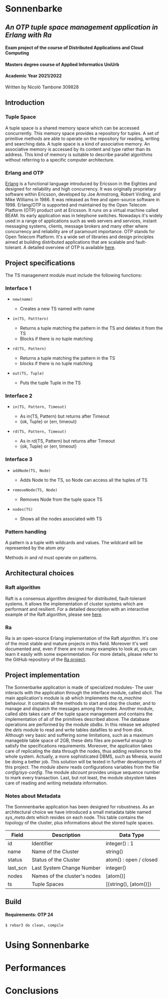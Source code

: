 # Sonnenbarke

## _An OTP tuple space management application in Erlang with Ra_

#### Exam project of the course of Distributed Applications and Cloud Computing
#### Masters degree course of Applied Informatics UniUrb 
#### Academic Year 2021/2022

Written by Nicolò Tambone 309828

## Introduction

### Tuple Space

A tuple space is a shared memory space which can be accessed concurrently. This memory space provides a repository for tuples. A set of primitive methods are able to operate on the repository for reading, writing and searching data. A tuple space is a kind of associative memory. An associative memory is accessed by its content and type rather than its address. This kind of memory is suitable to describe parallel algorithms without referring to a specific computer architecture.


### Erlang and OTP

[Erlang](https://www.erlang.org/) is a functional language introduced by Ericsson in the Eighties and designed for reliability and high concurrency. It was originally proprietary software within Ericsson, developed by Joe Armstrong, Robert Virding, and Mike Williams in 1986. It was released as free and open-source software in 1998. Erlang/OTP is supported and maintained by the Open Telecom Platform (OTP) product unit at Ericsson. It runs on a virtual machine called BEAM. Its early application was in telephone switches. Nowadays it's widely used in a range of applications such as web servers and services, instant messaging systems, clients, message brokers and many other where concurrency and reliability are of paramount importance. OTP stands for Open Telecom Platform. It's a wide set of libraries and design principles aimed at building distributed applications that are scalable and fault-tolerant. A detailed overview of OTP is available [here](https://www.erlang.org/doc/design_principles/des_princ.html).

## Project specifications

The TS management module must include the following functions:

### Interface 1

- ```new(name)```
   - Creates a new TS named with name

- ```in(TS, Patttern)```
   - Returns a tuple matching the pattern in the TS and deletes it from the TS
   - Blocks if there is no tuple matching

- ```rd(TS, Pattern)```
   - Returns a tuple matching the pattern in the TS
   - blocks if there is no tuple matching

- ```out(TS, Tuple)```
   - Puts the tuple Tuple in the TS

### Interface 2

- ```in(TS, Pattern, Timeout)```
   - As in(TS, Pattern) but returns after Timeout
   - {ok, Tuple} or {err, timeout}

- ```rd(TS, Pattern, Timeout)```
   - As in rd(TS, Pattern) but returns after Timeout
   - {ok, Tuple} or {err, timeout}


### Interface 3

- ```addNode(TS, Node)```
   - Adds Node to the TS, so Node can access all the tuples of TS

- ```removeNode(TS, Node)```
   - Removes Node from the tuple space TS

- ```nodes(TS)```
   - Shows all the nodes associated with TS

### Pattern handling

A pattern is a tuple with wildcards and values. The wildcard will be represented by the atom *any*

Methods *in* and *rd* must operate on patterns.

## Architectural choices

### Raft algorithm
Raft is a consensus algorithm designed for distributed, fault-tolerant systems. It allows the implementation of cluster systems which are performant and resilient. For a detailed description with an interactive example of the Raft algorithm, please see [here](https://raft.github.io/).

### Ra
Ra is an open-source Erlang implementation of the Raft algorithm. It's one of the most stable and mature projects in this field. Moreover it's well documented and, even if there are not many examples to look at, you can learn it easily with some experimentation. For more details, please refer to the GitHub repository of the [Ra project](https://github.com/rabbitmq/ra).

## Project implementation
The Sonnenbarke application is made of specialized modules- The user interacts with the application through the interface module, called _sbcli_. The main application's module is _sb_ which implements the _ra_machine_ behaviour. It contains all the methods to start and stop the cluster, and to manage and dispatch the messages among the nodes. Another module, called _sbts_ takes care of the tuple space management and contains the implementation of all of the primitives described above. The database operations are performed by the module _sbdbs_. In this release we adopted the _dets_ module to read and write tables datafiles to and from disk. Although very basic and suffering some limitations, such as a maximum manageble table space of 2GB, these dets files are powerful enaugh to satisfy the specifications requirements. Moreover, the application takes care of replicating the data through the nodes, thus adding resilience to the whole system. Actually, a more sophisticated DBMS, such as Mnesia, wuold be doing a better job. This solution will be tested in further developments of this project. The module _sbenv_ reads configurations variables from the file _config/sys-config_. The module _sbcount_ provides unique sequence number to mark every transaction. Last, but not least, the module _sbsystem_ takes care of reading and writing metadata information.

### Notes about Metadata
The Sonnnenbarke application has been designed for robustness. As an architectural choice we have introduced a small metadata table named _sys_meta.dets_ which resides on each node. This table contains the topology of the cluster, plus informations about the stored tuple spaces. 

| Field | Description | Data Type
| ------ | ------ | ------ | 
| id       | Identifier | integer() : 1 
| name     | Name of the Cluster | string()
| status   | Status of the Cluster | atom() : open / closed 
| last_scn | Last System Change Number | integer()
| nodes | Names of the cluster's nodes | [atom()]
| ts | Tuple Spaces | [{string(), [atom()]}  


## Build
#### Requirements: OTP 24

    $ rebar3 do clean, compile

# Using Sonnenbarke


# Performances

# Conclusions





